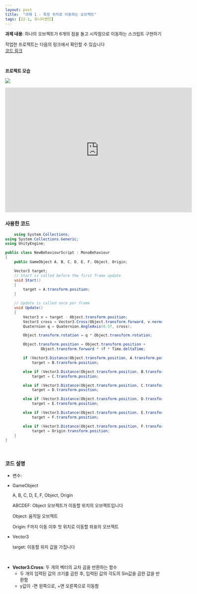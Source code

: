 ```yaml
---
layout: post
title:  "과제 1 - 특정 위치로 이동하는 오브젝트"
tags: [22-1, 유니티엔진]
---
```


**과제 내용**:  하나의 오브젝트가 6개의 점을 돌고 시작점으로 이동하는 스크립트 구현하기

작업한 프로젝트는 다음의 링크에서 확인할 수 있습니다<br>[코드 링크](https://github.com/BlackWerf1257/2022_UnityEngine_Study/tree/Object_Following)

<br>

**프로젝트 모습**

![]({{link}}/assets/img/UnityEngine/A1_View.png)

<iframe width="600" height="400" src="https://www.youtube.com/embed/LGTpro4N6Xk" title="UnityEngine_Subject Assignment 1 Object Follow" frameborder="0" allow="accelerometer; autoplay; clipboard-write; encrypted-media; gyroscope; picture-in-picture; web-share" referrerpolicy="strict-origin-when-cross-origin" allowfullscreen></iframe>

<br>

### 사용한 코드

~~~c#
    using System.Collections;
using System.Collections.Generic;
using UnityEngine;

public class NewBehaviourScript : MonoBehaviour
{
    public GameObject A, B, C, D, E, F, Object, Origin;

    Vector3 target;
    // Start is called before the first frame update
    void Start()
    {
        target = A.transform.position;
    }

    // Update is called once per frame
    void Update()
    {
        Vector3 v = target - Object.transform.position;
        Vector3 cross = Vector3.Cross(Object.transform.forward, v.normalized);
        Quaternion q = Quaternion.AngleAxis(0.5f, cross);

        Object.transform.rotation = q * Object.transform.rotation;

        Object.transform.position = Object.transform.position +
                Object.transform.forward * 4f * Time.deltaTime;

        if (Vector3.Distance(Object.transform.position, A.transform.position) <= 0.5f)
            target = B.transform.position;

        else if (Vector3.Distance(Object.transform.position, B.transform.position) <= 0.5f)
            target = C.transform.position;

        else if (Vector3.Distance(Object.transform.position, C.transform.position) <= 0.5f)
            target = D.transform.position;

        else if (Vector3.Distance(Object.transform.position, D.transform.position) <= 0.5f)
            target = E.transform.position;

        else if (Vector3.Distance(Object.transform.position, E.transform.position) <= 0.5f)
            target = F.transform.position;

        else if (Vector3.Distance(Object.transform.position, F.transform.position) <= 0.5f)
            target = Origin.transform.position;
    }
}

~~~

<br>

### 코드 설명

- 변수:

- GameObject

  A, B, C, D, E, F, Object, Origin

  ABCDEF: Object 오브젝트가 이동할 위치의 오브젝트입니다

  Object: 움직일 오브젝트

  Origin: F까지 이동 이후 첫 위치로 이동할 좌표의 오브젝트

- Vector3

  target: 이동할 위치 값을 가집니다

<br>

- **Vector3.Cross**: 두 개의 벡터의 교차 곱을 반환하는 함수
  - 두 개의 입력된 값의 크기를 곱한 후, 입력된 값의 각도의 Sin값을 곱한 값을 반환함
  - y값이 -면 왼쪽으로, +면 오른쪽으로 이동함

<br>